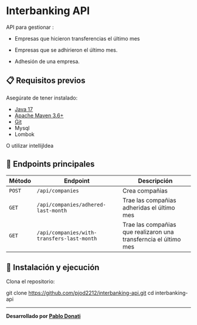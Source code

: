 # Interbanking API

API para gestionar :

- Empresas que hicieron transferencias el último mes

- Empresas que se adhirieron el último mes.

- Adhesión de una empresa.

## 📋 Requisitos previos

Asegúrate de tener instalado:

- [Java 17](https://www.oracle.com/java/technologies/javase-downloads.html)
- [Apache Maven 3.6+](https://maven.apache.org/download.cgi)
- [Git](https://git-scm.com/)
- Mysql
- Lombok

O utilizar intellijIdea

## 📌 Endpoints principales

| Método | Endpoint | Descripción |
|--------|---------|------------|
| `POST` | `/api/companies` | Crea compañias |
| `GET` | `/api/companies/adhered-last-month` | Trae las compañias adheridas el último mes |
| `GET` | `/api/companies/with-transfers-last-month` | Trae las compañias que realizaron una transferncia el último mes |

## 🚀 Instalación y ejecución

Clona el repositorio:

git clone https://github.com/pjod2212/interbanking-api.git
cd interbanking-api


---
**Desarrollado por [Pablo Donati](https://github.com/pjod2212)**
